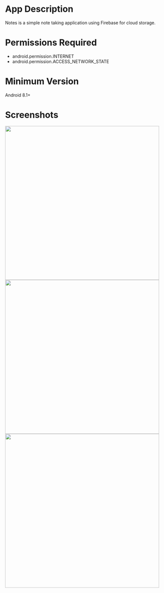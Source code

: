 # App Description
Notes is a simple note taking application using Firebase for cloud storage.

# Permissions Required
* android.permission.INTERNET
* android.permission.ACCESS_NETWORK_STATE

# Minimum Version
Android 8.1+
# Screenshots
<img src="https://user-images.githubusercontent.com/58905033/116111814-9fd8df80-a6d4-11eb-8ab9-d4a29e71c042.jpg" height="500" />
<img src="https://user-images.githubusercontent.com/58905033/116123709-f815de80-a6e0-11eb-9dc9-7509c9c171da.jpg" height="500" />
<img src="https://user-images.githubusercontent.com/58905033/116123722-fc41fc00-a6e0-11eb-8c09-fc56e09c809d.jpg" height="500" />

